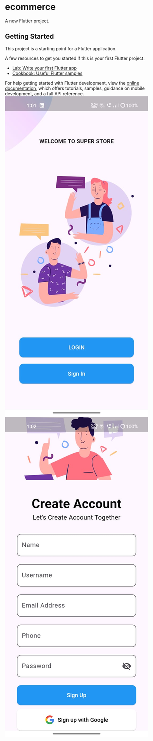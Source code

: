 # ecommerce

A new Flutter project.

## Getting Started

This project is a starting point for a Flutter application.

A few resources to get you started if this is your first Flutter project:

- [Lab: Write your first Flutter app](https://docs.flutter.dev/get-started/codelab)
- [Cookbook: Useful Flutter samples](https://docs.flutter.dev/cookbook)

For help getting started with Flutter development, view the
[online documentation](https://docs.flutter.dev/), which offers tutorials,
samples, guidance on mobile development, and a full API reference.
![image alt](https://github.com/vishn-Mk/ecommerce1/blob/master/WhatsApp%20Image%202024-09-30%20at%2013.04.40_b12b8ed4.jpg?raw=true)
![image alt](https://github.com/vishn-Mk/ecommerce1/blob/master/login.jpg?raw=true)

